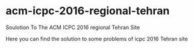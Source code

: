 # acm-icpc-2016-regional-tehran
Soulotion To The ACM ICPC 2016 regional Tehran Site

Here you can find the solution to some problems of icpc 2016 Tehran site
